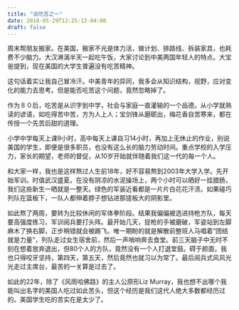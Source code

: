 ```yaml
---
title: "谈吃苦之一"
date: 2018-05-29T12:25:13-04:00
draft: false
---
```


周末帮朋友搬家。在美国，搬家不光是体力活，做计划、排路线、拆装家具，也耗费不少脑力。大汉淋漓半天一起吃午饭，大家讨论到中美两国年轻人的特点。大宝爸提到，现在美国的大学生普遍没有吃苦精神。

这句话着实让我自己冒冷汗。中美青年的异同，我多会从知识结构，视野，应对变化的能力去思考。但是能否吃苦这个问题，竟然忽略掉了。

作为８０后，吃苦是从识字到中学，社会与家庭一直灌输的一个品德。从小学就熟读的谚语，如吃得苦中苦，方为人上人；宝剑锋从磨砺出，梅花香自苦寒来，都在传授一个先苦后甜的道理。

小学中学每天上课9小时，高中每天上课自习14小时，再加上无休止的作业，别说美国的学生，即便是很多职员，也没有这么长的脑力劳动时间。重点学校的入学压力，家长的期望，老师的督促，从10岁开始就伴随着我们这一代的每一个人。

和大家一样，我也是这样熬过人生前18年，好不容易熬到2003年大学入学。先开始军训。时值武汉盛夏。在没有阴凉的水泥操场上，两个小时可以晒好一挂腊肠，我们这些新生一晒就是一整天。绿色的军装近看都是一片片白花花汗渍。如果碰巧列队在篮板下，一队人都伸着脖子想钻进那搓板大的阴影里。

如此熬了两周，要转为比较休闲的军体拳阶段。结果我偏偏被选进持枪方队，每天要高强度练习，军训阅兵要打头阵。最开始几天，捉枪的手被磨破，军姿站到左脚麻木了换右脚，正步稍错就会被踢飞。唯一期盼的就是解散前整班人马唱着“团结就是力量”，列队走过女生宿舍前，然后一声哨响奔去食堂。前三天脑子中无时不刻在想着放弃退出，但80个人的方队，竟然没有一个人打退堂鼓。碍于颜面，我也只得咬牙坚持，第四天，第五天，然后竟然也就习以为常了。最后阅兵式风风光光走过主席台，最苦的一关算是过去了。

如此的22年，除了《风雨哈佛路》的主人公原形Liz Murray，我也想不出哪个我能叫出名字的美国人吃过如此苦头，但这个经历是我们这代人绝大多数都经历过的。美国学生吃的苦实在是太少了。
